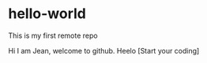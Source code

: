 # hello-world
This is my first remote repo

Hi I am Jean, welcome to github. Heelo
[Start your coding]
